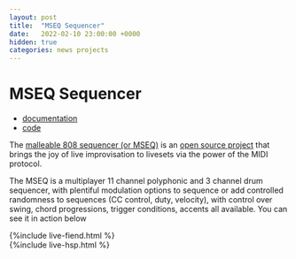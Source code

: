 ```yaml
---
layout: post
title:  "MSEQ Sequencer"
date:   2022-02-10 23:00:00 +0000
hidden: true
categories: news projects
---
```


# MSEQ Sequencer
- [documentation][malleable-808-sequencer]
- [code][mseq-gitlab]

The [malleable 808 sequencer (or MSEQ)][malleable-808-sequencer] is an [open source project][mseq-gitlab] that brings the joy of live improvisation to livesets via the power of the MIDI protocol. 

The MSEQ is a multiplayer 11 channel polyphonic and 3 channel drum sequencer, with plentiful modulation options to sequence or add controlled randomness to sequences (CC control, duty, velocity), with control over swing, chord progressions, trigger conditions, accents all available. You can see it in action below

{%include live-fiend.html %}
<br>
{%include live-hsp.html %}

[malleable-808-sequencer]: https://malleable-808-sequencer.readthedocs.io
[mseq-gitlab]: https://gitlab.com/malleable808/sequencer
